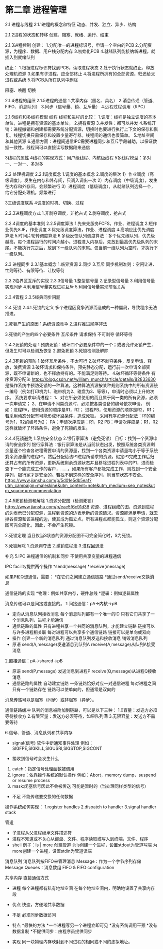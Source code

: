 # 第二章 进程管理
2.1 进程与线程
2.1.1进程的概念和特征
动态、并发、独立、异步、结构

2.1.2进程的状态和转移
创建、阻塞、就绪、运行、结束

2.1.3进程控制
创建：
1.分配唯一的进程标识号，申请一个空白的PCB
2.分配资源，为程序、数据、用户栈分配内存
3.初始化PCB
4.就绪队列能接纳新进程，就插入到就绪队列

终止：
1.根据进程标识符找到PCB，读取进程状态
2.处于执行状态就终止，释放处理机资源
3.如果有子进程，应全部终止
4.将进程所拥有的全部资源，归还给父进程或系统
5.将PCB从所在队列中删除

阻塞、唤醒
切换

2.1.4进程的组织
2.1.5进程的通信
1.共享内存（匿名、具名）
2.消息传递（管道、FIFO、消息队列）
3.同步（信号量、锁、互斥量）
4.远程过程调用（RPC）

2.1.6线程和多线程模型
线程
线程和进程的比较：
1.调度：线程是独立调度的基本单位，进程是拥有资源的基本单位。
2.拥有资源
3.并发性：都可以并发
4.系统开销：进程撤销和创建都需要系统分配资源，切换时也要进行执行上下文的保存和恢复。线程切换只需保存和设置少量寄存器。线程间的通信也很简单。
5.地址空间和其他资源
6.通信方面：进程间通信IPC需要进程同步和互斥手段辅助，以保证数据一致性。线程间可以直接读写数据段来通信

3线程的属性
4线程的实现方式：用户级线程、内核级线程
5多线程模型：多对一、一对一、多对多



2.2 处理机调度
2.2.1调度概念
1.调度的基本概念
2.调度的层次
1）作业调度（高级调度），发生在内存和外存间，只调入调出一次
2）内存调度（中级调度），发生在内存和外存间，会频繁进行
3）进程调度（低级调度），从就绪队列选择一个，给它分配处理机，频繁进行

3三级调度联系
4调度的时机、切换、过程

2.2.3进程调度方式
1.非剥夺调度，非抢占式
2.剥夺调度，抢占式

2.2.4调度的基本准则
2.2.5调度算法
1.先来先服务FCFS，作业、进程调度
2.短作业优先SJF，作业调度
3.优先级调度算法，作业、进程调度
4.高响应比优先调度算法
5.时间片轮转调度算法
6.多级反馈队列调度算法：多个优先级队列，优先级越高，每个进程运行的时间片越小。进程进入内存后，先放到最高优先级队列的末尾。不能执行完之后，放到下一级队列的末尾。仅当前一级队列为空时，才执行下一级队列。

2.3 进程同步
2.3.1基本概念
1.临界资源
2.同步
3.互斥
同步机制准则：空闲让进、忙则等待、有限等待、让权等待

2.3.2临界区互斥的实现
2.3.3信号量
1.整型信号量
2.记录型信号量
3.利用信号量实现同步
4.利用信号量实现进程互斥
5.利用信号量实现前驱关系

2.3.4管程
2.3.5经典同步问题


2.4 死锁
2.4.1.死锁的定义
多个进程因竞争资源而造成的一种僵局，导致程序无法推进。

2.死锁产生的原因
1.系统资源竞争
2.进程推进顺序非法

3.死锁的产生的四个必要条件
互斥条件
请求保持
不可剥夺
循环等待

2.4.2死锁的处理
1.预防死锁：破坏四个必要条件中的一个；或者允许死锁产生，但发生时可以检测及恢复
2.避免死锁
3.死锁检测及解除

2.4.3死锁的预防
1.破坏互斥条件，不太可行
2.破坏不剥夺条件，反复申请、释放，浪费资源
3.破坏请求和保持条件，预先静态分配，运行前一次申请全部资源，既不申请新的，也不释放持有的。不能满足则等待。
4.破坏循环等待条件
有序资源分配法
https://blog.csdn.net/william_munch/article/details/82833630
是操作系统中预防死锁的一种算法，这种算法资源按某种规则系统中的所有资源统一编号（例如打印机为1、磁带机为2、磁盘为3、等等），申请时必须以上升的次序。
系统要求申请进程：
1、对它所必须使用的而且属于同一类的所有资源，必须一次申请完；
2、在申请不同类资源时，必须按各类设备的编号依次申请。
例如：进程PA，使用资源的顺序是R1，R2；
进程PB，使用资源的顺序是R2，R1；
若采用动态分配有可能形成环路条件，造成死锁。
采用有序资源分配法：R1的编号为1，R2的编号为2；
PA：申请次序应是：R1，R2
PB：申请次序应是：R1，R2
这样就破坏了环路条件，避免了死锁的发生。


2.4.4死锁避免
1.系统安全状态
2.银行家算法（避免死锁）
目标：找到一个资源申请的安全序列
银行家算法：银行家算法是从当前状态出发，按照系统各类资源剩余量逐个检查各进程需要申请的资源量，找到一个各类资源申请量均小于等于系统剩余资源量的进程P1。然后分配给该P1进程所请求的资源，假定P1完成工作后归还其占有的所有资源，更新系统剩余资源状态并且移除进程列表中的P1，进而检查下一个能完成工作的客户，......。如果所有客户都能完成工作，则找到一个安全序列，银行家才是安全的。若找不到这样的安全序列，则当前状态不安全。
https://www.jianshu.com/p/5d01e5db5eaf?utm_campaign=maleskine&utm_content=note&utm_medium=seo_notes&utm_source=recommendation

2.4.5死锁检测和解除
1.资源分配图（检测死锁）
https://www.jianshu.com/p/eae5f6c91d38
资源、进程组成的图，资源到进程的边表示已分配资源，进程到资源的边表示新的资源请求。资源能满足申请，就去掉各资源和该进程的边，使其成为孤立点。所有进程点都能孤立，则这个资源分配图可完全简化，因此，不会产生死锁。

2.死锁定理
当且仅当S状态的资源分配图不可完全简化时，S为死锁。

3.死锁解除
1.资源剥夺法
2.撤销进程法
3.进程回退法


补充
5.IPC
进程通信的机制和同步
不使用共享变量的进程通信

IPC facility提供两个操作
*send(message)
*receive(message)

如果P和Q想通信，需要：
*在它们之间建立通信链路
*通过send/receive交换消息

通信链路的实现
*物理：例如共享内存，硬件总线
*逻辑：例如逻辑属性

消息传递可以是间接或直接的。
1.间接通信：pA->内核->pB
* 定向从消息队列接收消息
每个消息队列都有一个唯一的ID
只有它们共享了一个消息队列，进程才能通信
* 通信链路的属性
只有进程共享一个共同的消息队列，才能建立链路
链接可以与许多进程相关联
每对进程可以共享多个通信链路
链接可以是单向或双向
* 操作
创建一个新的消息队列
通过消息队列发送和接收消息
销毁消息队列
* 原语
send(A,message)发送消息到队列A
receive(A,message)从队列A接受消息

2.直接通信：pA->shared->pB
* 原语
send(P,message) 发送消息到进程P
receive(Q,message)从进程Q接收消息
* 通信链路的属性
自动建立链路
一条链路恰好对应一对通信进程
每对进程之间只有一个链路存在
链路可以使单向的，但通常是双向的

消息传递可以是阻塞（同步）或非阻塞（异步）。

通信链路缓冲
队列的消息被附加到链路，可以是以下三种：
1.0容量：发送方必须等待接收方
2.有限容量：发送方必须等待，如果队列满
3.无限容量：发送方不需要等待

6.信号、管道、消息队列和共享内存
* signal(信号)
软件中断通知事件处理
例如：SIGFPE,SIGKILL,SIGUSRI,SIGSTOP,SIGCONT

* 接收到信号时会发生什么
1. catch：指定信号处理函数被调用
2. ignore：依靠操作系统的默认操作
例如：Abort，memory dump，suspend or resume process
3. mask:闭塞信号因此不会被传送
可能是暂时的（当处理同样类型的信号）
* 不足
不能传递要交换的任何数据

操作系统如何实现：
1.register handles
2.dispatch to handler
3.signal handler stack

管道
* 子进程从父进程继承文件描述符
* 进程不知道或不关心从键盘、文件、程序读取或写入到终端，文件、程序
* shell
例子：ls | more
创建管道
为ls创建一个进程，设置stdout为管道写端
为more创建一个进程，设置stdin为管道读端

消息队列
消息队列按FIFO来管理消息
Message：作为一个字节序列存储
Message Queues：消息数组
FIFO & FIFO configuration

共享内存
直接通信方式
* 进程
每个进程都有私有地址空间
在每个地址空间内，明确地设置了共享内存段
* 优点
快速，方便地共享数据
* 不足
必须同步数据访问

* 特点
*最快的方法
*一个进程写另一个进程立即可见
*没有系统调用干预
*没有数据复制
*不提供同步：由程序员提供同步

* 实现
同一块物理内存映射到不同进程的相同或不同的虚拟地址。






